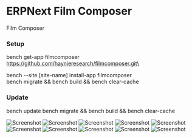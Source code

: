 # ERPNext Film Composer
Film Composer

### Setup
bench get-app filmcomposer https://github.com/haynieresearch/filmcomposer.git\

bench --site [site-name] install-app filmcomposer\
bench migrate && bench build && bench clear-cache

### Update
bench update
bench migrate && bench build && bench clear-cache

![Screenshot](https://raw.githubusercontent.com/haynieresearch/filmcomposer/master/screenshots/screenshot01.png)
![Screenshot](https://raw.githubusercontent.com/haynieresearch/filmcomposer/master/screenshots/screenshot02.png)
![Screenshot](https://raw.githubusercontent.com/haynieresearch/filmcomposer/master/screenshots/screenshot03.png)
![Screenshot](https://raw.githubusercontent.com/haynieresearch/filmcomposer/master/screenshots/screenshot04.png)
![Screenshot](https://raw.githubusercontent.com/haynieresearch/filmcomposer/master/screenshots/screenshot05.png)
![Screenshot](https://raw.githubusercontent.com/haynieresearch/filmcomposer/master/screenshots/screenshot06.png)
![Screenshot](https://raw.githubusercontent.com/haynieresearch/filmcomposer/master/screenshots/screenshot07.png)
![Screenshot](https://raw.githubusercontent.com/haynieresearch/filmcomposer/master/screenshots/screenshot08.png)
![Screenshot](https://raw.githubusercontent.com/haynieresearch/filmcomposer/master/screenshots/screenshot09.png)
![Screenshot](https://raw.githubusercontent.com/haynieresearch/filmcomposer/master/screenshots/screenshot10.png)
